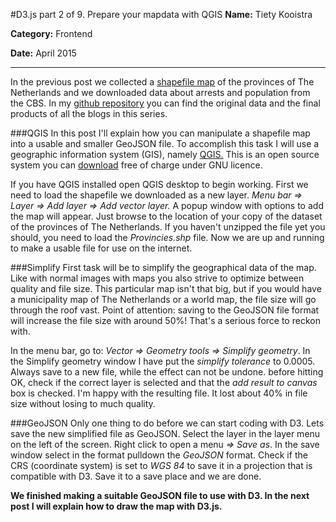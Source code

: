 #D3.js part 2 of 9. Prepare your mapdata with QGIS
**Name:** Tiety Kooistra

**Category:** Frontend

**Date:** April 2015

----------------------------------------------------------------------
In the previous post we collected a [shapefile map](http://opendata.arcgis.com/datasets/975552a98c8241b39d531b0a0b98a78f_0) of the provinces of The Netherlands and we downloaded data about arrests and population from the CBS. In my [github repository](https://github.com/tietyk/D3) you can find the original data and the final products of all the blogs in this series.

###QGIS
In this post I'll explain how you can manipulate a shapefile map into a usable and smaller GeoJSON file. To accomplish this task I will use a geographic information system (GIS), namely [QGIS.](http://qgis.org) This is an open source system you can [download](http://qgis.org/en/site/forusers/download.html) free of charge under GNU licence.

If you have QGIS installed open QGIS desktop to begin working. First we need to load the shapefile we downloaded as a new layer. *Menu bar => Layer => Add layer => Add vector layer.* A popup window with options to add the map will appear. Just browse to the location of your copy of the dataset of the provinces of The Netherlands. If you haven't unzipped the file yet you should, you need to load the *Provincies.shp* file. Now we are up and running to make a usable file for use on the internet.

###Simplify
First task will be to simplify the geographical data of the map. Like with normal images with maps you also strive to optimize between quality and file size. This particular map isn't that big, but if you would have a municipality map of The Netherlands or a world map, the file size will go through the roof vast. Point of attention: saving to the GeoJSON file format will increase the file size with around 50%! That's a serious force to reckon with.

In the menu bar, go to: *Vector => Geometry tools => Simplify geometry*. In the Simplify geometry window I have put the *simplify tolerance* to 0.0005. Always save to a new file, while the effect can not be undone. before hitting OK, check if the correct layer is selected and that the *add result to canvas* box is checked. I'm happy with the resulting file. It lost about 40% in file size without losing to much quality.

###GeoJSON
Only one thing to do before we can start coding with D3. Lets save the new simplified file as GeoJSON. Select the layer in the layer menu on the left of the screen. Right click to open a menu *=> Save as*. In the save window select in the format pulldown the *GeoJSON* format. Check if the CRS (coordinate system) is set to *WGS 84* to save it in a projection that is compatible with D3. Save it to a save place and we are done.

**We finished making a suitable GeoJSON file to use with D3. In the next post I will explain how to draw the map with D3.js.**